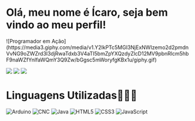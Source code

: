 <h1>Olá, meu nome é Ícaro, seja bem vindo ao meu perfil!</h1>
<p>
  ![Programador em Ação](https://media3.giphy.com/media/v1.Y2lkPTc5MGI3NjExNWIzemo2d2pmdnVvNG9oZWZrd3l3djRwaTdxb3V4aTI5bmZpYXQzdyZlcD12MV9pbnRlcm5hbF9naWZfYnlfaWQmY3Q9Zw/bGgsc5mWoryfgKBx1u/giphy.gif)
</p>

<div>
<a href = "https://github.com/icarofranklin/icarofranklin">
<a href="https://www.linkedin.com/in/icaro-franklin079/" target="_blank"><img src="https://img.shields.io/badge/-LinkedIn-%230077B5?style=for-the-badge&logo=linkedin&logoColor=white" target="_blank"></a> 
<a href="https://www.youtube.com/@icarofranklin79" target="_blank"><img src="https://img.shields.io/badge/YouTube-FF0000?style=for-the-badge&logo=youtube&logoColor=white" target="_blank"></a>
<a href="https://www.instagram.com/dev_icaro/" target="_blank"><img src="https://img.shields.io/badge/-Instagram-%23E4405F?style=for-the-badge&logo=instagram&logoColor=white" target="_blank"></a>

<h1>Linguagens Utilizadas🧑🏻‍💻</h1>

![Arduino](https://img.shields.io/badge/Arduino-00979D?style=for-the-badge&logo=arduino&logoColor=white)
![CNC](https://img.shields.io/badge/CNC-2C3E50?style=for-the-badge&logo=data-studio&logoColor=white)
![Java](https://img.shields.io/badge/Java-007396?style=for-the-badge&logo=java&logoColor=white)
![HTML5](https://img.shields.io/badge/HTML5-E34F26?style=for-the-badge&logo=html5&logoColor=white)
![CSS3](https://img.shields.io/badge/CSS3-1572B6?style=for-the-badge&logo=css3&logoColor=white)
![JavaScript](https://img.shields.io/badge/JavaScript-F7DF1E?style=for-the-badge&logo=javascript&logoColor=black)
